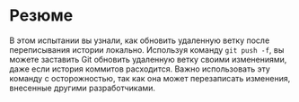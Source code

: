 # Резюме

В этом испытании вы узнали, как обновить удаленную ветку после переписывания истории локально. Используя команду `git push -f`, вы можете заставить Git обновить удаленную ветку своими изменениями, даже если история коммитов расходится. Важно использовать эту команду с осторожностью, так как она может перезаписать изменения, внесенные другими разработчиками.
